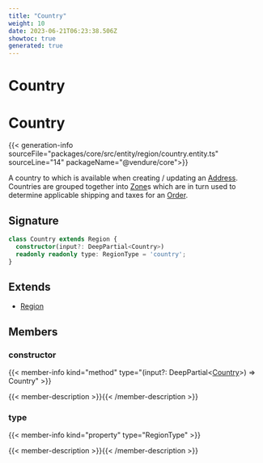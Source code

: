 ```yaml
---
title: "Country"
weight: 10
date: 2023-06-21T06:23:38.506Z
showtoc: true
generated: true
---
```

<!-- This file was generated from the Vendure source. Do not modify. Instead, re-run the "docs:build" script -->

# Country
<div class="symbol">


# Country

{{< generation-info sourceFile="packages/core/src/entity/region/country.entity.ts" sourceLine="14" packageName="@vendure/core">}}

A country to which is available when creating / updating an <a href='/typescript-api/entities/address#address'>Address</a>. Countries are
grouped together into <a href='/typescript-api/entities/zone#zone'>Zone</a>s which are in turn used to determine applicable shipping
and taxes for an <a href='/typescript-api/entities/order#order'>Order</a>.

## Signature

```TypeScript
class Country extends Region {
  constructor(input?: DeepPartial<Country>)
  readonly readonly type: RegionType = 'country';
}
```
## Extends

 * <a href='/typescript-api/entities/region#region'>Region</a>


## Members

### constructor

{{< member-info kind="method" type="(input?: DeepPartial&#60;<a href='/typescript-api/entities/country#country'>Country</a>&#62;) => Country"  >}}

{{< member-description >}}{{< /member-description >}}

### type

{{< member-info kind="property" type="RegionType"  >}}

{{< member-description >}}{{< /member-description >}}


</div>
